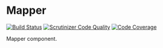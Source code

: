 Mapper
======

[![Build Status](https://scrutinizer-ci.com/g/tadcka/Mapper/badges/build.png?b=master)](https://scrutinizer-ci.com/g/tadcka/Mapper/build-status/master)
[![Scrutinizer Code Quality](https://scrutinizer-ci.com/g/tadcka/Mapper/badges/quality-score.png?b=master)](https://scrutinizer-ci.com/g/tadcka/Mapper/?branch=master)
[![Code Coverage](https://scrutinizer-ci.com/g/tadcka/Mapper/badges/coverage.png?b=master)](https://scrutinizer-ci.com/g/tadcka/Mapper/?branch=master)

Mapper component.
